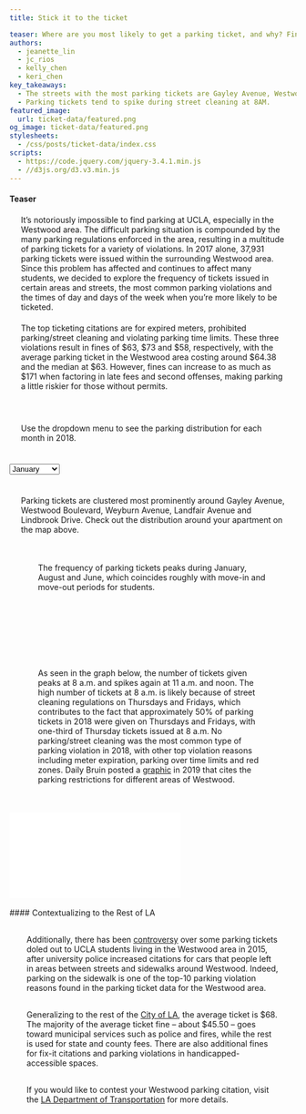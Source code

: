 ```yaml
---
title: Stick it to the ticket

teaser: Where are you most likely to get a parking ticket, and why? Find out the times and days when parking citations spike near you.
authors:
  - jeanette_lin
  - jc_rios
  - kelly_chen
  - keri_chen
key_takeaways:
  - The streets with the most parking tickets are Gayley Avenue, Westwood Boulevard, Weyburn Avenue, Landfair, Avenue and Lindbrook Drive.
  - Parking tickets tend to spike during street cleaning at 8AM.
featured_image:
  url: ticket-data/featured.png
og_image: ticket-data/featured.png
stylesheets:
  - /css/posts/ticket-data/index.css
scripts:
  - https://code.jquery.com/jquery-3.4.1.min.js
  - //d3js.org/d3.v3.min.js
---
```


<script src="https://cdn.plot.ly/plotly-latest.min.js"></script>

#### Teaser

<p class="text" style="margin:20px;">It’s notoriously impossible to find parking at UCLA, especially in the Westwood area. The difficult parking situation is compounded by the many parking regulations enforced in the area, resulting in a multitude of parking tickets for a variety of violations. In 2017 alone, 37,931 parking tickets were issued within the surrounding Westwood area. Since this problem has affected and continues to affect many students, we decided to explore the frequency of tickets issued in certain areas and streets, the most common parking violations and the times of day and days of the week when you’re more likely to be ticketed.
</p>

<p class="text" style="margin:20px;">The top ticketing citations are for expired meters, prohibited parking/street cleaning and violating parking time limits. These three violations result in fines of $63, $73 and $58, respectively, with the average parking ticket in the Westwood area costing around $64.38 and the median at $63. However, fines can increase to as much as $171 when factoring in late fees and second offenses, making parking a little riskier for those without permits.
</p>

<br/>
<p class="text" style="margin:20px;">
Use the dropdown menu to see the parking distribution for each month in 2018.
</p>
<br/>

<div class="month-select" style="width:200px;">
<select id='month' onchange='changemonth()'>
  <option value="jan">January</option>
  <option value="feb">February</option>
  <option value="mar">March</option>
  <option value="apr">April</option>
  <option value="may">May</option>
  <option value="june">June</option>
  <option value="july">July</option>
  <option value="aug">August</option>
  <option value="sept">September</option>
  <option value="oct">October</option>
  <option value="nov">November</option>
  <option value="dec">December</option>
</select>
</div>

<div id="map"></div>
<br/>

<p class="text" style="margin:20px;">
Parking tickets are clustered most prominently around Gayley Avenue, Westwood Boulevard, Weyburn Avenue, Landfair Avenue and Lindbrook Drive. Check out the distribution around your apartment on the map above.
</p>

<p class="text" style="margin:50px;">
The frequency of parking tickets peaks during January, August and June, which coincides roughly with move-in and move-out periods for students.
</p>

<script src="/js/posts/ticket-data/index.js"></script>

<script async defer
        src="https://maps.googleapis.com/maps/api/js?key=AIzaSyAtIR0I3rLXvB4YTJ3L_G2iq4koHzmJgp8&libraries=visualization&callback=initMap">
</script>

<br>

<br>
<div  id="plotly-div"></div>

<p class="text" style="margin: 50px;">
As seen in the graph below, the number of tickets given peaks at 8 a.m. and spikes again at 11 a.m. and noon. The high number of tickets at 8 a.m. is likely because of street cleaning regulations on Thursdays and Fridays, which contributes to the fact that approximately 50% of parking tickets in 2018 were given on Thursdays and Fridays, with one-third of Thursday tickets issued at 8 a.m. No parking/street cleaning was the most common type of parking violation in 2018, with other top violation reasons including meter expiration, parking over time limits and red zones. Daily Bruin posted a <a href="https://dailybruin.com/2019/12/07/graphics-gayley-parking-policies/">graphic</a> in 2019 that cites the parking restrictions for different areas of Westwood.
</p>

<div class="resp-container">
<iframe class="resp-iframe" frameborder="0" scrolling="no" src="//plot.ly/~jeanettelin8/52.embed?showlink=false&width=40%&height=300px&modebar=false"></iframe>
</div>

<br>
#### Contextualizing to the Rest of LA
<p class="text" style="margin:30px;">
Additionally, there has been <a href="https://www.w3schools.com">controversy</a> over some parking tickets doled out to UCLA students living in the Westwood area in 2015, after university police increased citations for cars that people left in areas between streets and sidewalks around Westwood. Indeed, parking on the sidewalk is one of the top-10 parking violation reasons found in the parking ticket data for the Westwood area.
 </p>
 <p class="text" style="margin:30px;">
Generalizing to the rest of the <a href="https://ladot.lacity.org/what-we-do/parking/parking-tickets">City of LA</a>, the average ticket is $68. The majority of the average ticket fine – about $45.50 – goes toward municipal services such as police and fires, while the rest is used for state and county fees. There are also additional fines for fix-it citations and parking violations in handicapped-accessible spaces.
 </p>
 <p class="text" style="margin:30px;">
If you would like to contest your Westwood parking citation, visit the <a href="https://prodpci.etimspayments.com/pbw/include/laopm/contest.htm">LA Department of Transportation</a> for more details. 
</p>

<script>


















trace1 = {
  line: {
    color: 'rgb(8,48,107)', 
    width: 10
  }, 
  sort: false, 
  type: 'bar', 
  xsrc: 'jeanettelin8:16:18b986', 
  x: ['Sunday', 'Monday', 'Tuesday', 'Wednesday', 'Thursday', 'Friday', 'Saturday'], 
  ysrc: 'jeanettelin8:16:64b793', 
  y: [1171, 2736, 3251, 3503, 5977, 6023, 1690], 
  frame: null, 
  xaxis: 'x', 
  yaxis: 'y', 
  marker: {
    line: {color: 'rgba(31,119,180,1)'}, 
    color: 'rgb(158,202,225)'
  }, 
  error_x: {color: 'rgba(31,119,180,1)'}, 
  error_y: {color: 'rgba(31,119,180,1)'}, 
  textsrc: 'jeanettelin8:16:497088', 
  text: ['4.8% of 2018 tickets', '11.2% of 2018 tickets', '13.4% of 2018 tickets', '14.4% of 2018 tickets', '24.5% of 2018 tickets', '24.7% of 2018 tickets', '6.9% of 2018 tickets']
};
data = [trace1];
layout = {
  title: 'Weekly Tickets in 2018', 
  xaxis: {
    type: 'category', 
    title: 'Day of the Week', 
    domain: [0, 1], 
    automargin: true, 
    categoryarray: ['Sunday', 'Monday', 'Tuesday', 'Wednesday', 'Thursday', 'Friday', 'Saturday'], 
    categoryorder: 'array'
  }, 
  yaxis: {
    title: 'Number of Tickets', 
    domain: [0, 1], 
    automargin: true
  }, 
  margin: {
    b: 40, 
    l: 60, 
    r: 10, 
    t: 25
  }, 
  hovermode: 'closest', 
  showlegend: false
};
Plotly.plot('plotly-div', {
  data: data,
  layout: layout
});
</script>
